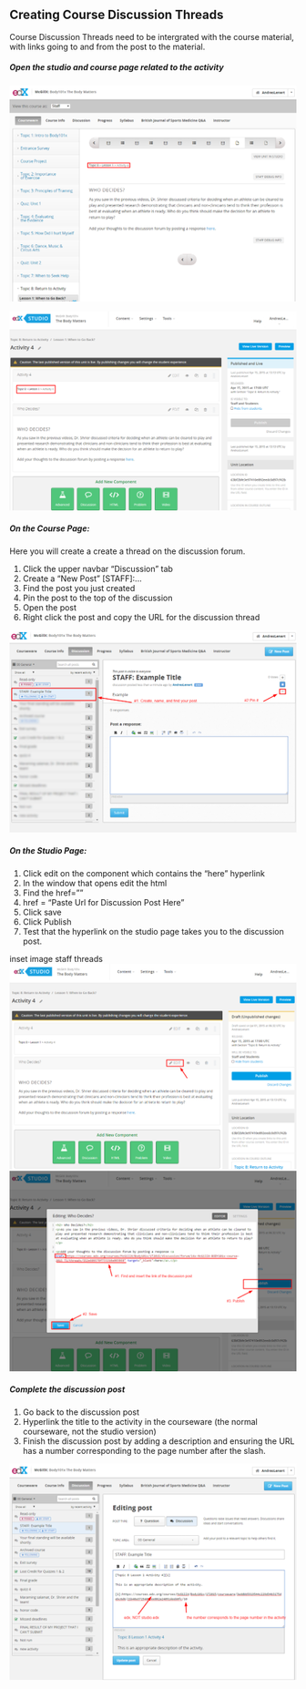 ## Creating Course Discussion Threads

Course Discussion Threads need to be intergrated with the course material, with links going to and from the post to the material.  

##### Open the studio and course page related to the activity


![image](../../images/StaffThreads1.png)

![image](../../images/StaffThreads2.png)

##### On the Course Page:

Here you will create a create a thread on the discussion forum.

1. Click the upper navbar “Discussion” tab
2. Create a “New Post” [STAFF]:...
3. Find the post you just created
4. Pin the post to the top of the discussion
5. Open the post
6. Right click the post and copy the URL for the discussion thread

![image](../../images/StaffThreads3Small.png)



##### On the Studio Page:

1. Click edit on the component which contains the “here” hyperlink
2. In the window that opens edit the html
3. Find the href=””
4. href = “Paste Url for Discussion Post Here”
5. Click save
6. Click Publish
7. Test that the hyperlink on the studio page takes you to the discussion post.

inset image staff threads 
![image](../../images/StaffThreads3-1.png)
![image](../../images/StaffThreads4.png)



##### Complete the discussion post

1. Go back to the discussion post
2. Hyperlink the title to the activity in the courseware (the normal courseware, not the studio version) 
3. Finish the discussion post by adding a description and ensuring the URL has a number corresponding to the page number after the slash.

![image](../../images/StaffThreads5.png)

